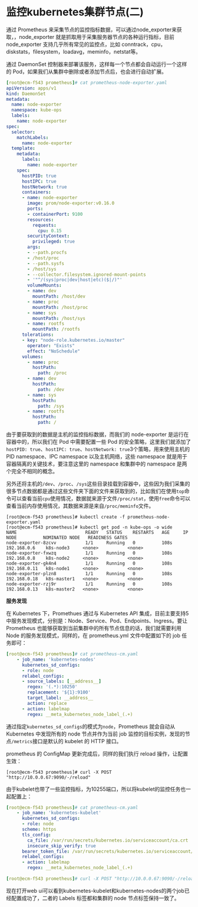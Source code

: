 # 监控kubernetes集群节点(二)

通过 Prometheus 来采集节点的监控指标数据，可以通过node_exporter来获取，，node_exporter 就是抓取用于采集服务器节点的各种运行指标，目前 node_exporter 支持几乎所有常见的监控点，比如 conntrack，cpu，diskstats，filesystem，loadavg，meminfo，netstat等。

通过 DaemonSet 控制器来部署该服务，这样每一个节点都会自动运行一个这样的 Pod，如果我们从集群中删除或者添加节点后，也会进行自动扩展。

```yaml
[root@ecm-f543 prometheus]# cat prometheus-node-exporter.yaml
apiVersion: apps/v1
kind: DaemonSet
metadata:
  name: node-exporter
  namespace: kube-ops
  labels:
    name: node-exporter
spec:
  selector:
    matchLabels:
      name: node-exporter
  template:
    metadata:
      labels:
        name: node-exporter
    spec:
      hostPID: true
      hostIPC: true
      hostNetwork: true
      containers:
      - name: node-exporter
        image: prom/node-exporter:v0.16.0
        ports:
        - containerPort: 9100
        resources:
          requests:
            cpu: 0.15
        securityContext:
          privileged: true
        args:
        - --path.procfs
        - /host/proc
        - --path.sysfs
        - /host/sys
        - --collector.filesystem.ignored-mount-points
        - '"^/(sys|proc|dev|host|etc)($|/)"'
        volumeMounts:
        - name: dev
          mountPath: /host/dev
        - name: proc
          mountPath: /host/proc
        - name: sys
          mountPath: /host/sys
        - name: rootfs
          mountPath: /rootfs
      tolerations:
      - key: "node-role.kubernetes.io/master"
        operator: "Exists"
        effect: "NoSchedule"
      volumes:
        - name: proc
          hostPath:
            path: /proc
        - name: dev
          hostPath:
            path: /dev
        - name: sys
          hostPath:
            path: /sys
        - name: rootfs
          hostPath:
            path: /
```

由于要获取到的数据是主机的监控指标数据，而我们的 node-exporter 是运行在容器中的，所以我们在 Pod 中需要配置一些 Pod 的安全策略，这里我们就添加了`hostPID: true`、`hostIPC: true`、`hostNetwork: true`3个策略，用来使用主机的 PID namespace、IPC namespace 以及主机网络，这些 namespace 就是用于容器隔离的关键技术，要注意这里的 namespace 和集群中的 namespace 是两个完全不相同的概念。

另外还将主机的`/dev`、`/proc`、`/sys`这些目录挂载到容器中，这些因为我们采集的很多节点数据都是通过这些文件夹下面的文件来获取到的，比如我们在使用`top`命令可以查看当前`cpu`使用情况，数据就来源于文件`/proc/stat`，使用`free`命令可以查看当前内存使用情况，其数据来源是来自`/proc/meminfo`文件。

```
[root@ecm-f543 prometheus]# kubectl create -f prometheus-node-exporter.yaml
[root@ecm-f543 prometheus]# kubectl get pod -n kube-ops -o wide
NAME                          READY   STATUS    RESTARTS   AGE     IP             NODE          NOMINATED NODE   READINESS GATES
node-exporter-8zcvv           1/1     Running   0          108s    192.168.0.6    k8s-node3     <none>           <none>
node-exporter-fxwzq           1/1     Running   0          108s    192.168.0.8    k8s-node2     <none>           <none>
node-exporter-gk4n4           1/1     Running   0          108s    192.168.0.11   k8s-node1     <none>           <none>
node-exporter-plzn8           1/1     Running   0          108s    192.168.0.18   k8s-master1   <none>           <none>
node-exporter-rzj9r           1/1     Running   0          108s    192.168.0.13   k8s-master2   <none>           <none>
```

**服务发现**

在 Kubernetes 下，Promethues 通过与 Kubernetes API 集成，目前主要支持5中服务发现模式，分别是：Node、Service、Pod、Endpoints、Ingress。要让 Prometheus 也能够获取到当前集群中的所有节点信息的话，我们就需要利用 Node 的服务发现模式，同样的，在 prometheus.yml 文件中配置如下的 job 任务即可：

```yml
[root@ecm-f543 prometheus]# cat prometheus-cm.yaml
    - job_name: 'kubernetes-nodes'
      kubernetes_sd_configs:
      - role: node
      relabel_configs:
      - source_labels: [__address__]
        regex: '(.*):10250'
        replacement: '${1}:9100'
        target_label: __address__
        action: replace
      - action: labelmap
        regex: __meta_kubernetes_node_label_(.+)
```

通过指定`kubernetes_sd_configs`的模式为`node`，Prometheus 就会自动从 Kubernetes 中发现所有的 node 节点并作为当前 job 监控的目标实例，发现的节点`/metrics`接口是默认的 kubelet 的 HTTP 接口。

prometheus 的 ConfigMap 更新完成后，同样的我们执行 reload 操作，让配置生效：

```
[root@ecm-f543 prometheus]# curl -X POST "http://10.0.0.67:9090/-/reload"
```

由于kubelet也带了一些监控指标，为10255端口，所以将kubelet的监控任务也一起配置上：

```yaml
[root@ecm-f543 prometheus]# cat prometheus-cm.yaml
    - job_name: 'kubernetes-kubelet'
      kubernetes_sd_configs:
      - role: node
      scheme: https
      tls_config:
        ca_file: /var/run/secrets/kubernetes.io/serviceaccount/ca.crt
        insecure_skip_verify: true
      bearer_token_file: /var/run/secrets/kubernetes.io/serviceaccount/token
      relabel_configs:
      - action: labelmap
        regex: __meta_kubernetes_node_label_(.+)
        
[root@ecm-f543 prometheus]# curl -X POST "http://10.0.0.67:9090/-/reload"
```

现在打开web ui可以看到kubernetes-kubelet和kubernetes-nodes的两个job已经配置成功了，二者的 Labels 标签都和集群的 node 节点标签保持一致了。











